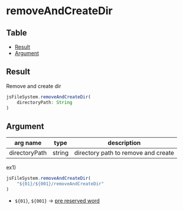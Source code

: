 # removeAndCreateDir

Table
-----------------

* [Result](#result)
* [Argument](#argument)


## Result

Remove and create dir


```js.js
jsFileSystem.removeAndCreateDir(
	directoryPath: String
)

```

## Argument

| arg name | type | description |
| -------- | -------- | -------- |
| directoryPath | string | directory path to remove and create |


ex1) 

```js.js
jsFileSystem.removeAndCreateDir(
	"${01}/${001}/removeAndCreateDir"
)

```

- `${01}`, `${001}` -> [pre reserved word](https://github.com/puutaro/CommandClick/blob/master/md/developer/js_pre_reserved_word.md)
